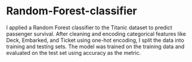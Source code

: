 # Random-Forest-classifier
I applied a Random Forest classifier to the Titanic dataset to predict passenger survival. After cleaning and encoding categorical features like Deck, Embarked, and Ticket using one-hot encoding, I split the data into training and testing sets. The model was trained on the training data and evaluated on the test set using accuracy as the metric.
